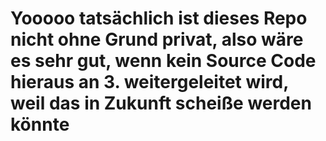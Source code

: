 # Yooooo tatsächlich ist dieses Repo nicht ohne Grund privat, also wäre es sehr gut, wenn kein Source Code hieraus an 3. weitergeleitet wird, weil das in Zukunft scheiße werden könnte